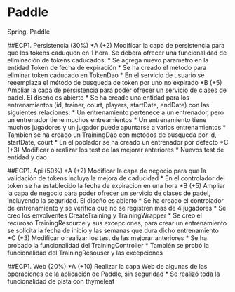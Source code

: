 # Paddle
Spring. Paddle

##ECP1. Persistencia (30%)
  *A (+2) Modificar la capa de persistencia para que los tokens caduquen en 1 hora. Se deberá ofrecer una funcionalidad de eliminación de tokens caducados:
    * Se agrega nuevo parametro en la entidad Token de fecha de expiración
    * Se ha creado el método para eliminar token caducado en TokenDao
    * En el servicio de usuario se reeemplaza el método de busqueda de token por uno no expirado
  *B (+5) Ampliar la capa de persistencia para poder ofrecer un servicio de clases de padel. El diseño es abierto
    * Se ha creado una entidad para los entrenamientos (id, trainer, court, players, startDate, endDate) con las siguientes relaciones:
      * Un entrenamiento pertenece a un entrenador, pero un entrenador tiene muchos entreamientos
      * Un entrenamiento tiene muchos jugadores y un jugador puede apuntarse a varios entrenamientos
    * Tambien se ha creado un TrainingDao con metodos de busqueda por id, startDate, court
    * En el poblador se ha creado un entrenador por defecto
  *C (+3) Modificar o realizar los test de las mejorar anteriores
      * Nuevos test de entidad y dao
        
##ECP1. Api (50%)
  *A (+2) Modificar la capa de negocio para que la validación de tokens incluya la mejora de caducidad
    * En el controlador del token se ha establecido la fecha de expiracion en una hora
  *B (+5) Ampliar la capa de negocio para poder ofrecer un servicio de clases de padel, incluyendo la seguridad. El diseño es abierto
    * Se ha creado el controlador de entrenamiento y se verifica que no se registren mas de 4 jugadores
    * Se creo los envolventes CreateTraining y TrainingWrapper
    * Se creo el recuroso TrainingResource y sus excepciones, para crear un entrenamiento se solicita la fecha de inicio y las semanas que dura dicho entrenamiento
  *C (+3) Modificar o realizar los test de las mejorar anteriores
    * Se ha probado la funcionalidad del TrainingController
    * También se probó la funcionalidad del TrainingResouser y las excepciones
    
##ECP1. Web (20%)
  *A (+10) Realizar la capa Web de algunas de las operaciones de la aplicación de Paddle, sin seguridad
    * Se realizó toda la funcionalidad de pista con thymeleaf
    
      
      
